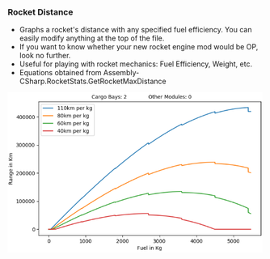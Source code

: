 ### Rocket Distance
* Graphs a rocket's distance with any specified fuel efficiency. You can easily modify anything at the top of the file. 
* If you want to know whether your new rocket engine mod would be OP, look no further.
* Useful for playing with rocket mechanics: Fuel Efficiency, Weight, etc.
* Equations obtained from Assembly-CSharp.RocketStats.GetRocketMaxDistance 

![rocket efficiency graph](rocket_distance.png "The red line is the rocket with your mom on it.")

